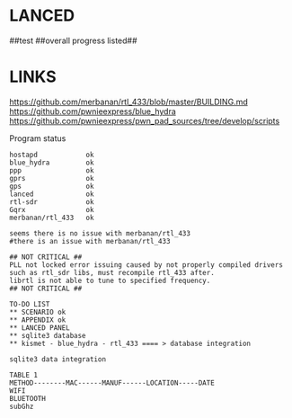 # LANCED
##test
##overall progress listed##

# LINKS

https://github.com/merbanan/rtl_433/blob/master/BUILDING.md
https://github.com/pwnieexpress/blue_hydra
https://github.com/pwnieexpress/pwn_pad_sources/tree/develop/scripts




Program          status

```
hostapd            ok
blue_hydra         ok
ppp                ok
gprs               ok
gps                ok
lanced             ok
rtl-sdr            ok
Gqrx               ok
merbanan/rtl_433   ok

seems there is no issue with merbanan/rtl_433
#there is an issue with merbanan/rtl_433
```

```
## NOT CRITICAL ##
PLL not locked error issuing caused by not properly compiled drivers
such as rtl_sdr libs, must recompile rtl_433 after.
librtl is not able to tune to specified frequency.
## NOT CRITICAL ##
```

```
TO-DO LIST
** SCENARIO ok
** APPENDIX ok
** LANCED PANEL
** sqlite3 database
** kismet - blue_hydra - rtl_433 ==== > database integration
```

```
sqlite3 data integration

TABLE 1
METHOD--------MAC------MANUF------LOCATION-----DATE
WIFI                  
BLUETOOTH
subGhz
```

